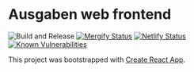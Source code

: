 # Ausgaben web frontend

![Build and Release](https://github.com/ausgaben/web/workflows/Build%20and%20Release/badge.svg)
[![Mergify Status](https://img.shields.io/endpoint.svg?url=https://dashboard.mergify.io/badges/ausgaben/web&style=flat)](https://mergify.io)
[![Netlify Status](https://api.netlify.com/api/v1/badges/da274156-eb7c-41d7-84d5-19c968e439f5/deploy-status)](https://app.netlify.com/sites/ausgaben/deploys)
[![Known Vulnerabilities](https://snyk.io/test/github/ausgaben/web/badge.svg)](https://snyk.io/test/github/ausgaben/web)

This project was bootstrapped with [Create React App](https://github.com/facebook/create-react-app).
